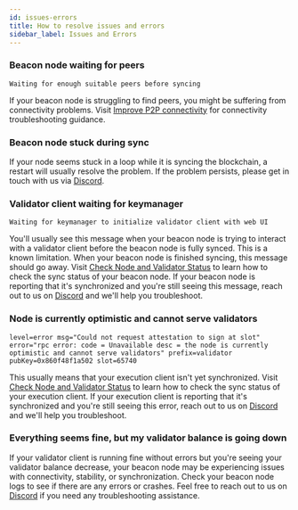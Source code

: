 ```yaml
---
id: issues-errors
title: How to resolve issues and errors
sidebar_label: Issues and Errors
---
```


### Beacon node waiting for peers

```
Waiting for enough suitable peers before syncing
```

If your beacon node is struggling to find peers, you might be suffering from connectivity problems. Visit [Improve P2P connectivity](/docs/prysm-usage/p2p-host-ip) for connectivity troubleshooting guidance.


### Beacon node stuck during sync

If your node seems stuck in a loop while it is syncing the blockchain, a restart will usually resolve the problem. If the problem persists, please get in touch with us via [Discord](https://discord.gg/prysmaticlabs).


### Validator client waiting for keymanager

```
Waiting for keymanager to initialize validator client with web UI
```

You'll usually see this message when your beacon node is trying to interact with a validator client before the beacon node is fully synced. This is a known limitation. When your beacon node is finished syncing, this message should go away. Visit [Check Node and Validator Status](../monitoring/checking-status.md) to learn how to check the sync status of your beacon node. If your beacon node is reporting that it's synchronized and you're still seeing this message, reach out to us on [Discord](https://discord.gg/prysmaticlabs) and we'll help you troubleshoot.


### Node is currently optimistic and cannot serve validators

```
level=error msg="Could not request attestation to sign at slot" error="rpc error: code = Unavailable desc = the node is currently optimistic and cannot serve validators" prefix=validator pubKey=0x860f48f1a502 slot=65740
```

This usually means that your execution client isn't yet synchronized. Visit [Check Node and Validator Status](../monitoring/checking-status.md) to learn how to check the sync status of your execution client. If your execution client is reporting that it's synchronized and you're still seeing this error, reach out to us on [Discord](https://discord.gg/prysmaticlabs) and we'll help you troubleshoot.


### Everything seems fine, but my validator balance is going down

If your validator client is running fine without errors but you're seeing your validator balance decrease, your beacon node may be experiencing issues with connectivity, stability, or synchronization. Check your beacon node logs to see if there are any errors or crashes. Feel free to reach out to us on [Discord](https://discord.gg/prysmaticlabs) if you need any troubleshooting assistance.